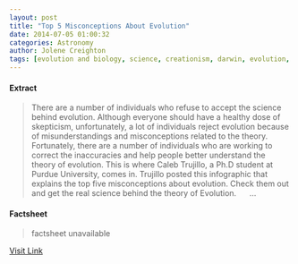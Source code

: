```yaml
---
layout: post
title: "Top 5 Misconceptions About Evolution"
date: 2014-07-05 01:00:32
categories: Astronomy
author: Jolene Creighton
tags: [evolution and biology, science, creationism, darwin, evolution, natural selection, theory of evolution]
---
```



#### Extract
>There are a number of individuals who refuse to accept the science behind evolution. Although everyone should have a healthy dose of skepticism, unfortunately, a lot of individuals reject evolution because of misunderstandings and misconceptions related to the theory. Fortunately, there are a number of individuals who are working to correct the inaccuracies and help people better understand the theory of evolution. This is where Caleb Trujillo, a Ph.D student at Purdue University, comes in. Trujillo posted this infographic that explains the top five misconceptions about evolution. Check them out and get the real science behind the theory of Evolution. &nbsp; &nbsp; &nbsp;...

#### Factsheet
>factsheet unavailable

[Visit Link](http://www.fromquarkstoquasars.com/top-5-misconceptions-about-evolution/)


